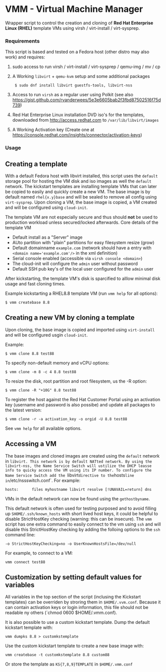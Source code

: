 # VMM - Virtual Machine Manager
Wrapper script to control the creation and cloning of **Red Hat Enterprise Linux (RHEL)** template VMs using virsh / virt-install / virt-sysprep.

### Requirements

This script is based and tested on a Fedora host (other distro may also work) and requires:

1. sudo access to run virsh / virt-install / virt-sysprep / qemu-img / mv / cp
1. A Working `libvirt` + `qemu-kvm` setup and some additional packages

        $ sudo dnf install libvirt guestfs-tools, libvirt-nss

1. Access to run `virsh` as a regular user using Polkit (see also https://gist.github.com/rvanderwees/5e3e6605bab2f3fbd87502516f75d739)
1. Red Hat Enterprise Linux installation DVD iso's for the templates, downloaded from http://access.redhat.com to `/var/lib/libvirt/images`
1. A Working Activation key (Create one at https://console.redhat.com/insights/connector/activation-keys)

### Usage

## Creating a template

With a default Fedora host with libvirt installed, this script uses the `default` storage pool for hosting the VM disk and iso images as well the `default` network. The kickstart templates are installing template VMs that can later be copied to easily and quickly create a new VM. The base image is by default named `rhel{x.y}base` and will be sealed to remove all config using `virt-sysprep`. Upon cloning a VM, the base image is copied, a VM created and will be configured using `cloud-init`.

The template VM are not especially secure and thus should **not** be used to production workload unless secured/locked afterwards. Core details of the template VM
* Default install as a "Server" image
* AUto partition with "plain" partitions for easy filesystem resize (grow)
* Default domainname `example.com` (network should have a entry with `<domain name='example.com'/>` in the xml definition)
* Serial console enabled (accessible via `virsh console <domain>`)
* The cloud-init will configure the `admin` user without password
* Default SSH pub key's of the local user configured for the `admin` user

After kickstarting, the template VM's disk is sparcified to alllow minimal disk usage and fast cloning times.

Example kickstarting a RHEL8.8 template VM (run `vmm help` for all options):

    $ vmm createbase 8.8 


## Creating a new VM by cloning a template

Upon cloning, the base image is copied and imported using `virt-install` and will be configured usgin `cloud-init`.

Example:

    $ vmm clone 8.8 test88

To specify non-default memory and vCPU options:

    $ vmm clone -m 8 -c 4 8.8 test88

To resize the disk, root partition and root filesystem, us the -R option:

    $ vmm clone -R "+10G" 8.8 test88

To register the host against the Red Hat Customer Portal using an activation key (username and password is also possibe) and update all packages to the latest version:

    $ vmm clone -r -a activation_key -o orgid -U 8.8 test88

See `vmm help` for all available options.


## Accessing a VM

The base images and cloned images are created using the `default` network in `libvirt. This network is by default NATted network. By using the libvirt-nss, the Name Service Switch will ustilize the DHCP leasse info to quicky access the VM using its IP number. To configure the Name Service Switch add the `libvirt` directive to the `hosts` line in `/etc/nssswitch.conf`. For example:

    hosts:      files myhostname libvirt resolve [!UNAVAIL=return] dns

VMs in the default network can now be found using the `gethostbyname`.

This default network is often used for testing purposed and to avoid filling up `SHOME/.ssh/known_hosts` with short lived host keys, it could be helpful to disable StrictHostKey checking (warning: this can be insecure). The `vmm` script has one extra command to easily connect to the vm using `ssh` and will disable this StrictHostKey checking by adding the folloing options to the `ssh` command line:

    -o StrictHostKeyChecking=no -o UserKnownHostsFile=/dev/null

For example, to connect to a VM:

    vmm connect test88

## Customization by setting default values for variables

All variables in the top section of the script (inclusing the Kickstart templates) can be overriden by stroring them in `$HOME/.vvm.conf`. Because it can contain activation keys or login information, this file should not be readable ny others (`chmod 0600 $HOME/.vmm.conf).

It is also possible to use a custom kickstart template. Dump the default kickstart template with:

    vmm dumpks 8.8 > customkstemplate

Use the custom kickstart template to create a new base image with:

    vmm createbase -t customkstemplate 8.8 custom88

Or store the template as `KS{7,8,9}TEMPLATE` in `$HOME/.vmm.conf`
